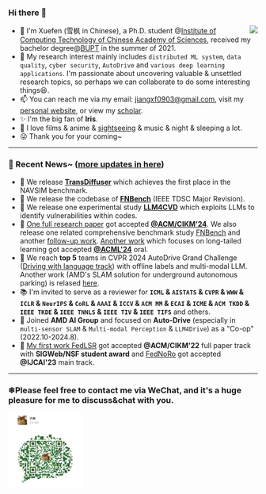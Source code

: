 ### Hi there 👋


<!-- 
<img align="right" src="https://github-readme-stats.vercel.app/api?username=sprinter1999&show_icons=true&icon_color=0366d6&bg_color=ffffff&hide_title=true" />
 -->
 <img align="right" src="https://github-readme-stats.vercel.app/api?username=sprinter1999&show_icons=true&icon_color=0366d6&bg_color=ffffff&hide_title=true" />
 
- 🍁 I'm Xuefen (雪枫 in Chinese), a Ph.D. student @[Institute of Computing Technology of Chinese Academy of Sciences](http://www.ict.ac.cn/), received my bachelor degree@[BUPT](https://scs.bupt.edu.cn/) in the summer of 2021.
- 🌱 My research interest mainly includes `distributed ML system`, `data quality`,  `cyber security`, `AutoDrive` and `various deep learning applications`. I'm passionate about uncovering valuable & unsettled research topics, so perhaps we can collaborate to do some interesting things😆.
- 📫 You can reach me via my email: jiangxf0903@gmail.com, visit my [personal website](https://sprinter1999.github.io/website/), or view my [scholar](https://scholar.google.com/citations?user=ccOCPpEAAAAJ).
- ✨ I'm the big fan of **Iris**.
- 🌼 I love films & anime & [sightseeing](https://www.instagram.com/snowmaker1999/) & music & night & sleeping a lot.
- 😜 Thank you for your coming~
<!--
**Sprinter1999/Sprinter1999** is a ✨ _special_ ✨ repository because its `README.md` (this file) appears on your GitHub profile.

Here are some ideas to get you started:

- 🔭 I’m currently working on ...
- 🌱 I’m currently learning ...
- 👯 I’m looking to collaborate on ...
- 🤔 I’m looking for help with ...
- 💬 Ask me about ...
- 📫 How to reach me: ...
- 😄 Pronouns: ...
- ⚡ Fun fact: ...

- 😄 I'll be a volunteer [@ACM Turing Meetup](https://www.acmturc.com/2023/cn/index.html) because my supervisor serves as a PC, perhaps we can meet in Wuhan this summer!
-->

----

### 💬 Recent News~ ([more updates in here](https://sprinter1999.github.io/website/))
- 🚗 We release [**TransDiffuser**](https://arxiv.org/abs/2505.09315) which achieves the first place in the NAVSIM benchmark.
- 📕 We release the codebase of  [**FNBench**](https://github.com/sprinter1999/FNBench) (IEEE TDSC Major Revision).
- 📕 We release one experimental study [**LLM4CVD**](https://github.com/SakiRinn/LLM4CVD) which exploits LLMs to identify vulnerabilities within codes.
- 🎉 [One full research paper](https://github.com/Sprinter1999/FedELC) got accepted [**@ACM/CIKM'24**](https://cikm2024.org/). We also release one related comprehensive benchmark study [FNBench](https://github.com/sprinter1999/FNBench) and another [follow-up work](https://github.com/18sym/DualOptim). [Another work](https://github.com/18sym/FedLF) which focuses on long-tailed learning got accepted [**@ACML'24**](https://www.acml-conf.org/2024/) oral.
- 🚗 We reach **top 5** teams in CVPR 2024 AutoDrive Grand Challenge ([Driving with language track](https://opendrivelab.com/challenge2024/#driving_with_language)) with offline labels and multi-modal LLM. Another work (AMD's SLAM solution for underground autonomous parking) is relased [here](https://arxiv.org/abs/2407.05017).
- 📚 I'm invited to serve as a reviewer for **`ICML` & `AISTATS` & `CVPR` & `WWW` & `ICLR` & `NeurIPS` & `CoRL` & `AAAI` & `ICCV`  & `ACM MM` & `ECAI` & `ICME` & `ACM TKDD` & `IEEE TKDE` & `IEEE TNNLS` & `IEEE TIV` & `IEEE TIFS`** and others.
- 🚗 Joined **AMD AI Group** and focused on **Auto-Drive** (especially in `multi-sensor SLAM` & `Multi-modal Perception` & `LLM4Drive`) as a "Co-op" (2022.10-2024.8).
- 🗽 [My first work FedLSR](https://github.com/Sprinter1999/FedLSR) got accepted **@ACM/CIKM'22** full paper track with **SIGWeb/NSF student award** and [FedNoRo](https://github.com/wnn2000/FedNoRo) got accepted **@IJCAI'23** main track.
----
### ❄Please feel free to contact me via WeChat, and it's a huge pleasure for me to discuss&chat with you.
<img src="wx.jpg" alt="drawing" width="150"/>
